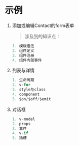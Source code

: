 # 示例

1. 添加或编辑Contact的form表单

   > 涉及到的知识点：

   ```javascript
   1. 模板语法
   2. 组件定义
   3. 组件注册
   4. 组件内部事件
   ```

2. 列表与详情

   ``` javascript
   1. 生命周期
   2. v-for
   3. style与class
   4. component
   5. $on/$off/$emit
   ```

3. 对话框

   ``` javascript
   1. v-model
   2. props
   3. 事件
   4. v-if
   5. 插槽
   ```

   